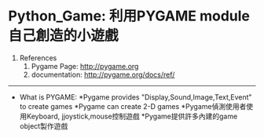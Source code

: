 # Python_Game: 利用PYGAME module 自己創造的小遊戲

1. References
   1. Pygame Page: http://pygame.org
   2. documentation: http://pygame.org/docs/ref/
------

* What is PYGAME:
   *Pygame provides "Display,Sound,Image,Text,Event" to create games
   *Pygame can create 2-D games
   *Pygame偵測使用者使用Keyboard, jjoystick,mouse控制遊戲
   *Pygame提供許多內建的game object製作遊戲
   
